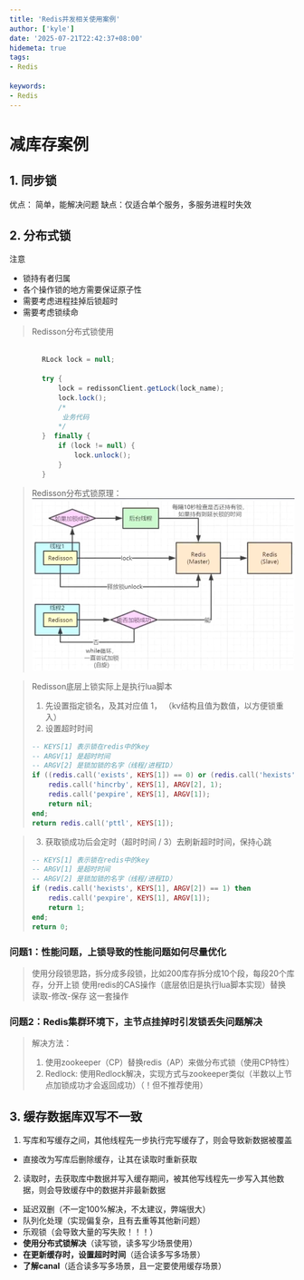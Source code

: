 ```yaml
---
title: 'Redis并发相关使用案例'
author: ['kyle']
date: '2025-07-21T22:42:37+08:00'
hidemeta: true
tags:
- Redis

keywords:
- Redis
---
```


# 减库存案例

## 1. 同步锁
优点： 简单，能解决问题
缺点：仅适合单个服务，多服务进程时失效
## 2. 分布式锁
注意
* 锁持有者归属
* 各个操作锁的地方需要保证原子性
* 需要考虑进程挂掉后锁超时
* 需要考虑锁续命
> Redisson分布式锁使用

```java

        RLock lock = null;

        try {
            lock = redissonClient.getLock(lock_name);
            lock.lock();
            /*
             业务代码
            */
        }  finally {
            if (lock != null) {
                lock.unlock();
            }
        }
```

> Redisson分布式锁原理：
![Redisson分布式锁原理](img/rcc_1.png)

> Redisson底层上锁实际上是执行lua脚本
> 1. 先设置指定锁名，及其对应值 1， （kv结构且值为数值，以方便锁重入）
> 2. 设置超时时间
> ```lua
> -- KEYS[1] 表示锁在redis中的key
> -- ARGV[1] 是超时时间
> -- ARGV[2] 是锁加锁的名字（线程/进程ID）
> if ((redis.call('exists', KEYS[1]) == 0) or (redis.call('hexists', KEYS[1], ARGV[2]) == 1)) then 
>     redis.call('hincrby', KEYS[1], ARGV[2], 1); 
>     redis.call('pexpire', KEYS[1], ARGV[1]); 
>     return nil; 
> end; 
> return redis.call('pttl', KEYS[1]);
> ```

> 3. 获取锁成功后会定时（超时时间 / 3）去刷新超时时间，保持心跳
> ```lua
> -- KEYS[1] 表示锁在redis中的key
> -- ARGV[1] 是超时时间
> -- ARGV[2] 是锁加锁的名字（线程/进程ID）
> if (redis.call('hexists', KEYS[1], ARGV[2]) == 1) then 
>     redis.call('pexpire', KEYS[1], ARGV[1]); 
>     return 1; 
> end; 
> return 0;
> ```

### 问题1：性能问题，上锁导致的性能问题如何尽量优化
> 使用分段锁思路，拆分成多段锁，比如200库存拆分成10个段，每段20个库存，分开上锁
> 使用redis的CAS操作（底层依旧是执行lua脚本实现）替换 读取-修改-保存 这一套操作

### 问题2：Redis集群环境下，主节点挂掉时引发锁丢失问题解决
> 解决方法：
> 1. 使用zookeeper（CP）替换redis（AP）来做分布式锁（使用CP特性）
> 2. Redlock: 使用Redlock解决，实现方式与zookeeper类似（半数以上节点加锁成功才会返回成功）（！但不推荐使用）


## 3. 缓存数据库双写不一致
1. 写库和写缓存之间，其他线程先一步执行完写缓存了，则会导致新数据被覆盖
* 直接改为写库后删除缓存，让其在读取时重新获取
2. 读取时，去获取库中数据并写入缓存期间，被其他写线程先一步写入其他数据，则会导致缓存中的数据并非最新数据
* 延迟双删（不一定100%解决，不太建议，弊端很大）
* 队列化处理（实现偏复杂，且有去重等其他新问题）
* 乐观锁（会导致大量的写失败！！！）
* **使用分布式锁解决**（读写锁，读多写少场景使用）
* **在更新缓存时，设置超时时间**（适合读多写多场景）
* **了解canal**（适合读多写多场景，且一定要使用缓存场景）
